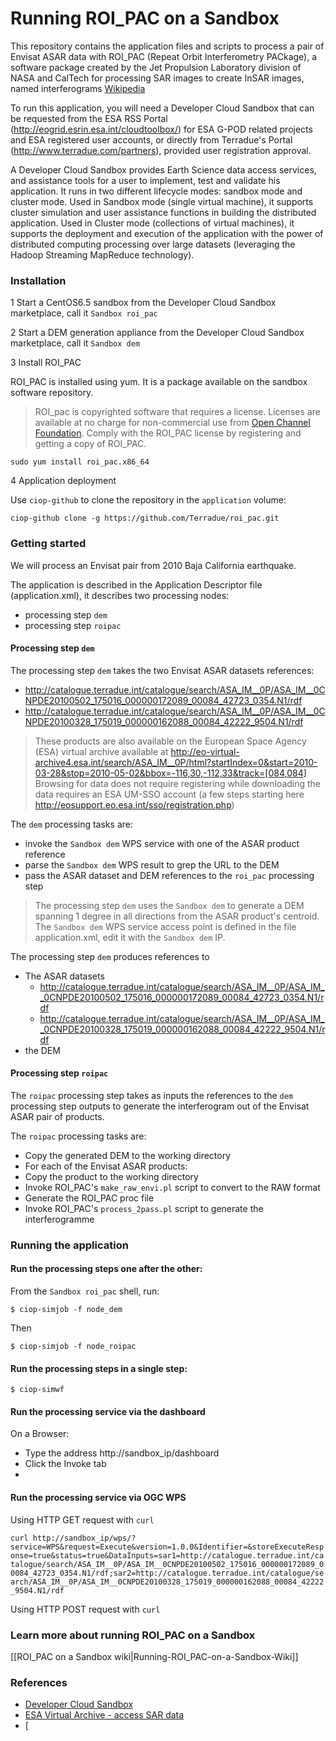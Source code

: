 Running ROI_PAC on a Sandbox
=

This repository contains the application files and scripts to process a pair of Envisat ASAR data with ROI\_PAC (Repeat Orbit Interferometry PACkage), a software package created by the Jet Propulsion Laboratory division of NASA and CalTech for processing SAR images to create InSAR images, named interferograms [Wikipedia](http://en.wikipedia.org/wiki/ROI_PAC)

To run this application, you will need a Developer Cloud Sandbox that can be requested from the ESA RSS Portal (http://eogrid.esrin.esa.int/cloudtoolbox/) for ESA G-POD related projects and ESA registered user accounts, or directly from Terradue's Portal (http://www.terradue.com/partners), provided user registration approval. 

A Developer Cloud Sandbox provides Earth Science data access services, and assistance tools for a user to implement, test and validate his application.
It runs in two different lifecycle modes: sandbox mode and cluster mode. 
Used in Sandbox mode (single virtual machine), it supports cluster simulation and user assistance functions in building the distributed application.
Used in Cluster mode (collections of virtual machines), it supports the deployment and execution of the application with the power of distributed computing processing over large datasets (leveraging the Hadoop Streaming MapReduce technology). 

### Installation

1 Start a CentOS6.5 sandbox from the Developer Cloud Sandbox marketplace, call it `Sandbox roi_pac`

2 Start a DEM generation appliance from the Developer Cloud Sandbox marketplace, call it `Sandbox dem`

3 Install ROI_PAC 

ROI_PAC is installed using yum. It is a package available on the sandbox software repository.

> ROI_pac is copyrighted software that requires a license. Licenses are available at no charge for non-commercial use from [Open Channel Foundation](http://www.openchannelfoundation.org/projects/ROI_PAC). Comply with the ROI\_PAC license by registering and getting a copy of ROI_PAC.

```
sudo yum install roi_pac.x86_64
```

4 Application deployment

Use `ciop-github` to clone the repository in the `application` volume:

```
ciop-github clone -g https://github.com/Terradue/roi_pac.git
```

### Getting started

We will process an Envisat pair from 2010 Baja California earthquake.

The application is described in the Application Descriptor file (application.xml), it describes two processing nodes:
* processing step `dem`
* processing step `roipac`

#### Processing step `dem`

The processing step `dem` takes the two Envisat ASAR datasets references:

* http://catalogue.terradue.int/catalogue/search/ASA_IM__0P/ASA_IM__0CNPDE20100502_175016_000000172089_00084_42723_0354.N1/rdf
* http://catalogue.terradue.int/catalogue/search/ASA_IM__0P/ASA_IM__0CNPDE20100328_175019_000000162088_00084_42222_9504.N1/rdf

> These products are also available on the European Space Agency (ESA) virtual archive available at http://eo-virtual-archive4.esa.int/search/ASA_IM__0P/html?startIndex=0&start=2010-03-28&stop=2010-05-02&bbox=-116,30,-112,33&track=[084,084]
Browsing for data does not require registering while downloading the data requires an ESA UM-SSO account (a few steps starting here http://eosupport.eo.esa.int/sso/registration.php)

The `dem` processing tasks are: 

* invoke the `Sandbox dem` WPS service with one of the ASAR product reference
* parse the `Sandbox dem` WPS result to grep the URL to the DEM 
* pass the ASAR dataset and DEM references to the `roi_pac` processing step

> The processing step `dem` uses the `Sandbox dem` to generate a DEM spanning 1 degree in all directions from the ASAR product's centroid. The `Sandbox dem` WPS service access point is defined in the file application.xml, edit it with the `Sandbox dem` IP.

The processing step `dem` produces references to 

* The ASAR datasets
  * http://catalogue.terradue.int/catalogue/search/ASA_IM__0P/ASA_IM__0CNPDE20100502_175016_000000172089_00084_42723_0354.N1/rdf
  * http://catalogue.terradue.int/catalogue/search/ASA_IM__0P/ASA_IM__0CNPDE20100328_175019_000000162088_00084_42222_9504.N1/rdf 
* the DEM  

#### Processing step `roipac`

The `roipac` processing step takes as inputs the references to the `dem` processing step outputs to generate the interferogram out of the Envisat ASAR pair of products.

The `roipac` processing tasks are: 

* Copy the generated DEM to the working directory 
* For each of the Envisat ASAR products:
 * Copy the product to the working directory
 * Invoke ROI\_PAC's `make_raw_envi.pl` script to convert to the RAW format
* Generate the ROI\_PAC proc file
* Invoke ROI\_PAC's `process_2pass.pl` script to generate the interferogramme  

### Running the application 

#### Run the processing steps one after the other:

From the `Sandbox roi_pac` shell, run:

`$ ciop-simjob -f node_dem`

Then 

`$ ciop-simjob -f node_roipac`

#### Run the processing steps in a single step:

`$ ciop-simwf`

#### Run the processing service via the dashboard

On a Browser:
* Type the address http://sandbox_ip/dashboard
* Click the Invoke tab
* 

#### Run the processing service via OGC WPS

Using HTTP GET request with `curl`

`curl http://sandbox_ip/wps/?service=WPS&request=Execute&version=1.0.0&Identifier=&storeExecuteResponse=true&status=true&DataInputs=sar1=http://catalogue.terradue.int/catalogue/search/ASA_IM__0P/ASA_IM__0CNPDE20100502_175016_000000172089_00084_42723_0354.N1/rdf;sar2=http://catalogue.terradue.int/catalogue/search/ASA_IM__0P/ASA_IM__0CNPDE20100328_175019_000000162088_00084_42222_9504.N1/rdf`

Using HTTP POST request with `curl`


### Learn more about running ROI_PAC on a Sandbox

[[ROI_PAC on a Sandbox wiki|Running-ROI_PAC-on-a-Sandbox-Wiki]]

### References

* [Developer Cloud Sandbox](https://support.terradue.com/projects/devel-cloud-sb/wiki)
* [ESA Virtual Archive - access SAR data](http://eo-virtual-archive4.esa.int/)
* [
